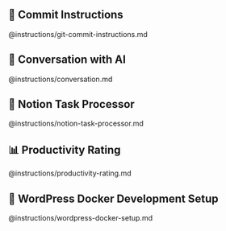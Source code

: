 
## 📝 Commit Instructions
@instructions/git-commit-instructions.md

## 💬 Conversation with AI
@instructions/conversation.md

## 🤖 Notion Task Processor
@instructions/notion-task-processor.md

## 📊 Productivity Rating
@instructions/productivity-rating.md

## 🐳 WordPress Docker Development Setup
@instructions/wordpress-docker-setup.md
